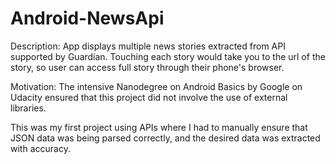 # Android-NewsApi

Description:
App displays multiple news stories extracted from API supported by Guardian. Touching each story would take you to the url of the story, so user can access full story through their phone's browser.  



Motivation:
The intensive Nanodegree on Android Basics by Google on Udacity ensured that this project did not involve the use of external libraries.

This was my first project using APIs where I had to manually ensure that JSON data was being parsed correctly, and the desired data was extracted with accuracy.  

